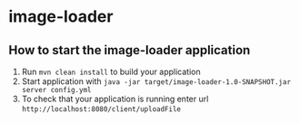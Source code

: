 # image-loader

How to start the image-loader application
---

1. Run `mvn clean install` to build your application
2. Start application with `java -jar target/image-loader-1.0-SNAPSHOT.jar server config.yml`
3. To check that your application is running enter url `http://localhost:8080/client/uploadFile`
